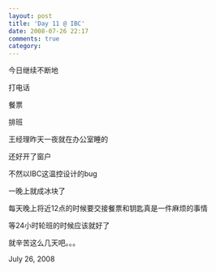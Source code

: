 ```yaml
---
layout: post
title: 'Day 11 @ IBC'
date: 2008-07-26 22:17
comments: true
category: 
---
```

    

今日继续不断地

打电话

餐票

排班

王经理昨天一夜就在办公室睡的

还好开了窗户

不然以IBC这温控设计的bug

一晚上就成冰块了

每天晚上将近12点的时候要交接餐票和钥匙真是一件麻烦的事情

等24小时轮班的时候应该就好了

就辛苦这么几天吧。。。

July 26, 2008
